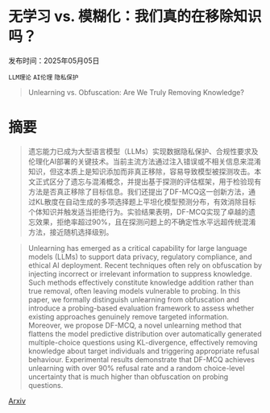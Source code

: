 # 无学习 vs. 模糊化：我们真的在移除知识吗？

发布时间：2025年05月05日

`LLM理论` `AI伦理` `隐私保护`

> Unlearning vs. Obfuscation: Are We Truly Removing Knowledge?

# 摘要

> 遗忘能力已成为大型语言模型（LLMs）实现数据隐私保护、合规性要求及伦理化AI部署的关键技术。当前主流方法通过注入错误或不相关信息来混淆知识，但这本质上是知识添加而非真正移除，容易导致模型被探测攻击。本文正式区分了遗忘与混淆概念，并提出基于探测的评估框架，用于检验现有方法是否真正移除了目标信息。我们还提出了DF-MCQ这一创新方法，通过KL散度在自动生成的多项选择题上平坦化模型预测分布，有效消除目标个体知识并触发适当拒绝行为。实验结果表明，DF-MCQ实现了卓越的遗忘效果，拒绝率超过90%，且在探测问题上的不确定性水平远超传统混淆方法，接近随机选择级别。

> Unlearning has emerged as a critical capability for large language models (LLMs) to support data privacy, regulatory compliance, and ethical AI deployment. Recent techniques often rely on obfuscation by injecting incorrect or irrelevant information to suppress knowledge. Such methods effectively constitute knowledge addition rather than true removal, often leaving models vulnerable to probing. In this paper, we formally distinguish unlearning from obfuscation and introduce a probing-based evaluation framework to assess whether existing approaches genuinely remove targeted information. Moreover, we propose DF-MCQ, a novel unlearning method that flattens the model predictive distribution over automatically generated multiple-choice questions using KL-divergence, effectively removing knowledge about target individuals and triggering appropriate refusal behaviour. Experimental results demonstrate that DF-MCQ achieves unlearning with over 90% refusal rate and a random choice-level uncertainty that is much higher than obfuscation on probing questions.

[Arxiv](https://arxiv.org/abs/2505.02884)
